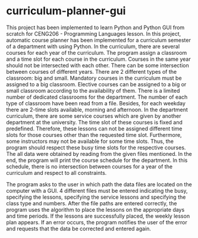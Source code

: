 # curriculum-planner-gui
 
This project has been implemented to learn Python and Python GUI from scratch for CENG206 - Programming Languages lesson. In this project, automatic course planner has been implemented for a curriculum semester of a department with using Python. In the curriculum, there are several courses for each year of the curriculum. The program assign a classroom and a time slot for each course in the curriculum. Courses in the same year should not be intersected with each other. There can be some intersection between courses of different years. There are 2 different types of the classroom: big and small. Mandatory courses in the curriculum must be assigned to a big classroom. Elective courses can be assigned to a big or small classroom according to the availability of them. There is a limited number of dedicated classrooms for the department. The number of each type of classroom have been read from a file. Besides, for each weekday there are 2-time slots available, morning and afternoon. In the department curriculum, there are some service courses which are given by another department at the university. The time slot of these courses is fixed and predefined. Therefore, these lessons can not be assigned different time slots for those courses other than the requested time slot. Furthermore, some instructors may not be available for some time slots. Thus, the program should respect these busy time slots for the respective courses. The all data were obtained by reading from the given files mentioned. In the end, the program will print the course schedule for the department. In this schedule, there is no intersection between courses for a year of the curriculum and respect to all constraints. 

The program asks to the user in which path the data files are located on the computer with a GUI. 4 different files must be entered indicating the busy, specifying the lessons, specifying the service lessons and specifying the class type and numbers. After the file paths are entered correctly, the program uses the algorithm to place the lessons on the appropriate days and time periods. If the lessons are successfully placed, the weekly lesson plan appears. If an error occurs, the program notifies the user of the error and requests that the data be corrected and entered again.

